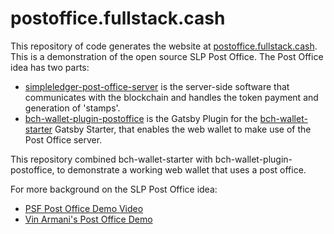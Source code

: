 # postoffice.fullstack.cash

This repository of code generates the website at [postoffice.fullstack.cash](https://postoffice.fullstack.cash). This is a demonstration of the open source SLP Post Office. The Post Office idea has two parts:

- [simpleledger-post-office-server](https://github.com/Permissionless-Software-Foundation/simpleledger-post-office-server) is the server-side software that communicates with the blockchain and handles the token payment and generation of 'stamps'.
- [bch-wallet-plugin-postoffice](https://github.com/Permissionless-Software-Foundation/bch-wallet-plugin-postoffice) is the Gatsby Plugin for the [bch-wallet-starter](https://github.com/Permissionless-Software-Foundation/bch-wallet-starter) Gatsby Starter, that enables the web wallet to make use of the Post Office server.

This repository combined bch-wallet-starter with bch-wallet-plugin-postoffice, to demonstrate a working web wallet that uses a post office.

For more background on the SLP Post Office idea:
- [PSF Post Office Demo Video](https://youtu.be/vtv9bAQx5LE)
- [Vin Armani's Post Office Demo](https://youtu.be/IATkQEdRdVI)
